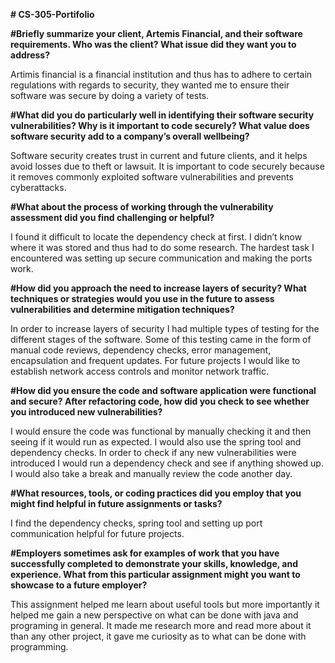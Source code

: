 **# CS-305-Portifolio**

**#Briefly summarize your client, Artemis Financial, and their software requirements. Who was the client? What issue did they want you to address?**

Artimis financial is a financial institution and thus has to adhere to certain regulations with regards to security, they wanted me to ensure their software was secure by doing a variety of tests.



**#What did you do particularly well in identifying their software security vulnerabilities? Why is it important to code securely? What value does software security add to a company’s overall wellbeing?**

Software security creates trust in current and future clients, and it helps avoid losses due to theft or lawsuit. It is important to code securely because it removes commonly exploited software vulnerabilities and prevents cyberattacks.



**#What about the process of working through the vulnerability assessment did you find challenging or helpful?**

I found it difficult to locate the dependency check at first. I didn’t know where it was stored and thus had to do some research. The hardest task I encountered was setting up secure communication and making the ports work.



**#How did you approach the need to increase layers of security? What techniques or strategies would you use in the future to assess vulnerabilities and determine mitigation techniques?**

In order to increase layers of security I had multiple types of testing for the different stages of the software. Some of this testing came in the form of manual code reviews, dependency checks, error management, encapsulation and frequent updates. For future projects I would like to establish network access controls and monitor network traffic.



**#How did you ensure the code and software application were functional and secure? After refactoring code, how did you check to see whether you introduced new vulnerabilities?**

I would ensure the code was functional by manually checking it and then seeing if it would run as expected. I would also use the spring tool and dependency checks. In order to check if any new vulnerabilities were introduced I would run a dependency check and see if anything showed up. I would also take a break and manually review the code another day.



**#What resources, tools, or coding practices did you employ that you might find helpful in future assignments or tasks?**

I find the dependency checks, spring tool and setting up port communication helpful for future projects.



**#Employers sometimes ask for examples of work that you have successfully completed to demonstrate your skills, knowledge, and experience. What from this particular assignment might you want to showcase to a future employer?**

This assignment helped me learn about useful tools but more importantly it helped me gain a new perspective on what can be done with java and programing in general. It made me research more and read more about it than any other project, it gave me curiosity as to what can be done with programming.
